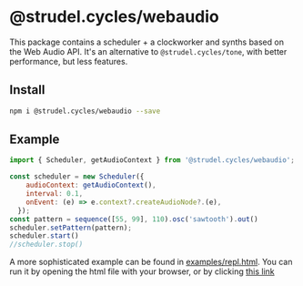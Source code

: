 # @strudel.cycles/webaudio

This package contains a scheduler + a clockworker and synths based on the Web Audio API.
It's an alternative to `@strudel.cycles/tone`, with better performance, but less features.

## Install

```sh
npm i @strudel.cycles/webaudio --save
```

## Example

```js
import { Scheduler, getAudioContext } from '@strudel.cycles/webaudio';

const scheduler = new Scheduler({
    audioContext: getAudioContext(),
    interval: 0.1,
    onEvent: (e) => e.context?.createAudioNode?.(e),
  });
const pattern = sequence([55, 99], 110).osc('sawtooth').out()
scheduler.setPattern(pattern);
scheduler.start()
//scheduler.stop()
```

A more sophisticated example can be found in [examples/repl.html](./examples/repl.html).
You can run it by opening the html file with your browser, or by clicking [this link](https://raw.githack.com/tidalcycles/strudel/main/packages/webaudio/examples/repl.html)
